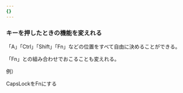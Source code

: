 ```yaml
---
{}
---
```

  

### キーを押したときの機能を変えれる

「A」「Ctrl」「Shift」「Fn」などの位置をすべて自由に決めることができる。

「Fn」との組み合わせでおこることも変えれる。

  

例）

CapsLockをFnにする